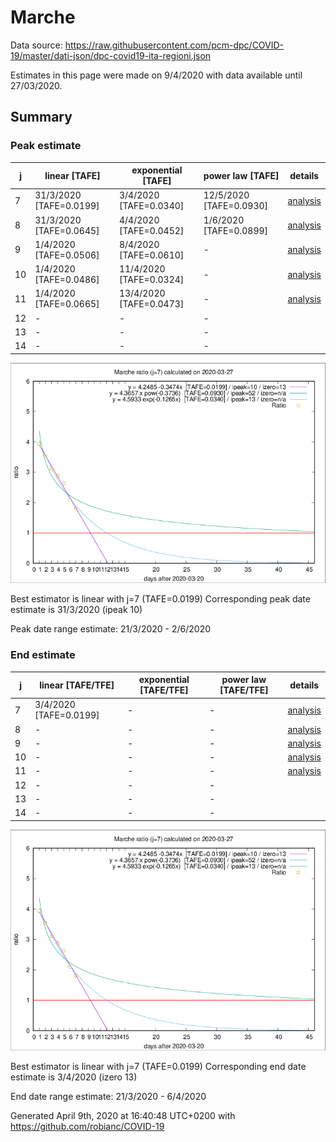 # Marche


Data source: https://raw.githubusercontent.com/pcm-dpc/COVID-19/master/dati-json/dpc-covid19-ita-regioni.json

Estimates in this page were made on 9/4/2020 with data available until 27/03/2020.


## Summary 

### Peak estimate 
|j|linear [TAFE]|exponential [TAFE]|power law [TAFE]|details|
|---|----|-----------|---------|-------|
|7|31/3/2020 [TAFE=0.0199]|3/4/2020 [TAFE=0.0340]|12/5/2020 [TAFE=0.0930]|[analysis](COVID-19_marche_j7_2020-03-27.md)|
|8|31/3/2020 [TAFE=0.0645]|4/4/2020 [TAFE=0.0452]|1/6/2020 [TAFE=0.0899]|[analysis](COVID-19_marche_j8_2020-03-27.md)|
|9|1/4/2020 [TAFE=0.0506]|8/4/2020 [TAFE=0.0610]|-|[analysis](COVID-19_marche_j9_2020-03-27.md)|
|10|1/4/2020 [TAFE=0.0486]|11/4/2020 [TAFE=0.0324]|-|[analysis](COVID-19_marche_j10_2020-03-27.md)|
|11|1/4/2020 [TAFE=0.0665]|13/4/2020 [TAFE=0.0473]|-|[analysis](COVID-19_marche_j11_2020-03-27.md)|
|12|-|-|-||
|13|-|-|-||
|14|-|-|-||

![best peak estimate](COVID-19_marche_j7_2020-03-27.png)

Best estimator is linear with j=7 (TAFE=0.0199)
Corresponding peak date estimate is 31/3/2020 (ipeak 10)


Peak date range estimate: 21/3/2020 - 2/6/2020

### End estimate 
|j|linear [TAFE/TFE]|exponential [TAFE/TFE]|power law [TAFE/TFE]|details|
|---|----|-----------|---------|-------|
|7|3/4/2020 [TAFE=0.0199]|-|-|[analysis](COVID-19_marche_j7_2020-03-27.md)|
|8|-|-|-|[analysis](COVID-19_marche_j8_2020-03-27.md)|
|9|-|-|-|[analysis](COVID-19_marche_j9_2020-03-27.md)|
|10|-|-|-|[analysis](COVID-19_marche_j10_2020-03-27.md)|
|11|-|-|-|[analysis](COVID-19_marche_j11_2020-03-27.md)|
|12|-|-|-||
|13|-|-|-||
|14|-|-|-||

![best zero estimate](COVID-19_marche_j7_2020-03-27.png)

Best estimator is linear with j=7 (TAFE=0.0199)
Corresponding end date estimate is 3/4/2020 (izero 13)


End date range estimate: 21/3/2020 - 6/4/2020

Generated April 9th, 2020 at 16:40:48 UTC+0200 with https://github.com/robianc/COVID-19

